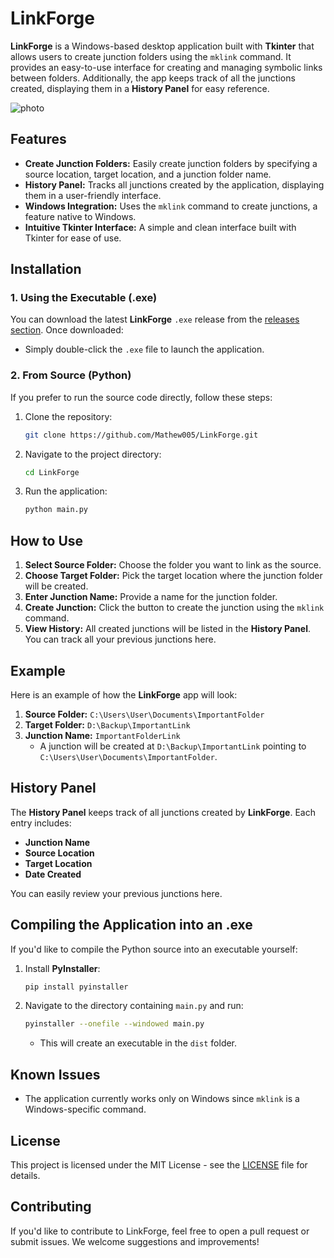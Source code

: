 # LinkForge

**LinkForge** is a Windows-based desktop application built with **Tkinter** that allows users to create junction folders using the `mklink` command. It provides an easy-to-use interface for creating and managing symbolic links between folders. Additionally, the app keeps track of all the junctions created, displaying them in a **History Panel** for easy reference.


![photo](https://github.com/user-attachments/assets/55ad4456-55c3-40d6-b699-3770048486dc)

## Features
- **Create Junction Folders:** Easily create junction folders by specifying a source location, target location, and a junction folder name.
- **History Panel:** Tracks all junctions created by the application, displaying them in a user-friendly interface.
- **Windows Integration:** Uses the `mklink` command to create junctions, a feature native to Windows.
- **Intuitive Tkinter Interface:** A simple and clean interface built with Tkinter for ease of use.

## Installation

### 1. Using the Executable (.exe)
   You can download the latest **LinkForge** `.exe` release from the [releases section](https://github.com/Mathew005/LinkForge/releases). Once downloaded:
   - Simply double-click the `.exe` file to launch the application.
   
### 2. From Source (Python)
   If you prefer to run the source code directly, follow these steps:

   1. Clone the repository:
      ```bash
      git clone https://github.com/Mathew005/LinkForge.git
      ```
   2. Navigate to the project directory:
      ```bash
      cd LinkForge
      ```
   3. Run the application:
      ```bash
      python main.py
      ```

## How to Use

1. **Select Source Folder:** Choose the folder you want to link as the source.
2. **Choose Target Folder:** Pick the target location where the junction folder will be created.
3. **Enter Junction Name:** Provide a name for the junction folder.
4. **Create Junction:** Click the button to create the junction using the `mklink` command.
5. **View History:** All created junctions will be listed in the **History Panel**. You can track all your previous junctions here.

## Example
Here is an example of how the **LinkForge** app will look:
1. **Source Folder:** `C:\Users\User\Documents\ImportantFolder`
2. **Target Folder:** `D:\Backup\ImportantLink`
3. **Junction Name:** `ImportantFolderLink`
   - A junction will be created at `D:\Backup\ImportantLink` pointing to `C:\Users\User\Documents\ImportantFolder`.

## History Panel
The **History Panel** keeps track of all junctions created by **LinkForge**. Each entry includes:
- **Junction Name**
- **Source Location**
- **Target Location**
- **Date Created**

You can easily review your previous junctions here.

## Compiling the Application into an .exe
If you'd like to compile the Python source into an executable yourself:
1. Install **PyInstaller**:
   ```bash
   pip install pyinstaller
   ```
2. Navigate to the directory containing `main.py` and run:
    ```bash
   pyinstaller --onefile --windowed main.py
   ```
   - This will create an executable in the `dist` folder.
## Known Issues
- The application currently works only on Windows since `mklink` is a Windows-specific command.

## License
This project is licensed under the MIT License - see the [LICENSE](https://github.com/Mathew005/LinkForge/blob/main/LICENSE) file for details.

## Contributing
If you'd like to contribute to LinkForge, feel free to open a pull request or submit issues. We welcome suggestions and improvements!
